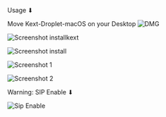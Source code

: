 Usage ⬇︎

Move Kext-Droplet-macOS on your Desktop
![DMG](https://github.com/chris1111/Kext-Droplet-macOS/blob/Master/Pics/DMG.gif)

![Screenshot installkext](https://github.com/chris1111/Kext-Droplet-macOS/blob/Master/Pics/Screenshot%20installkext.png)

![Screenshot install](https://github.com/chris1111/Kext-Droplet-macOS/blob/Master/Pics/Screenshot%20install.png)

![Screenshot 1](https://github.com/chris1111/Kext-Droplet-macOS/blob/Master/Pics/Screenshot%201.png)

![Screenshot 2](https://github.com/chris1111/Kext-Droplet-macOS/blob/Master/Pics/Screenshot%202.png)

Warning: SIP Enable ⬇︎

![Sip Enable](https://github.com/chris1111/Kext-Droplet-macOS/blob/Master/Pics/Screenshot%20SIP.png)

